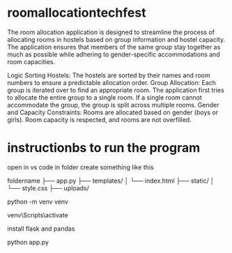 # roomallocationtechfest
The room allocation application is designed to streamline the process of allocating rooms in hostels based on group information and hostel capacity. The application ensures that members of the same group stay together as much as possible while adhering to gender-specific accommodations and room capacities.

Logic
Sorting Hostels: The hostels are sorted by their names and room numbers to ensure a predictable allocation order.
Group Allocation:
Each group is iterated over to find an appropriate room.
The application first tries to allocate the entire group to a single room.
If a single room cannot accommodate the group, the group is split across multiple rooms.
Gender and Capacity Constraints:
Rooms are allocated based on gender (boys or girls).
Room capacity is respected, and rooms are not overfilled.
# instructionbs to run the program
open in vs code
in folder create something like this

foldername
├── app.py
├── templates/
│   └── index.html
├── static/
│   └── style.css
├── uploads/

python -m venv venv

venv\Scripts\activate 

install flask and pandas

python app.py

